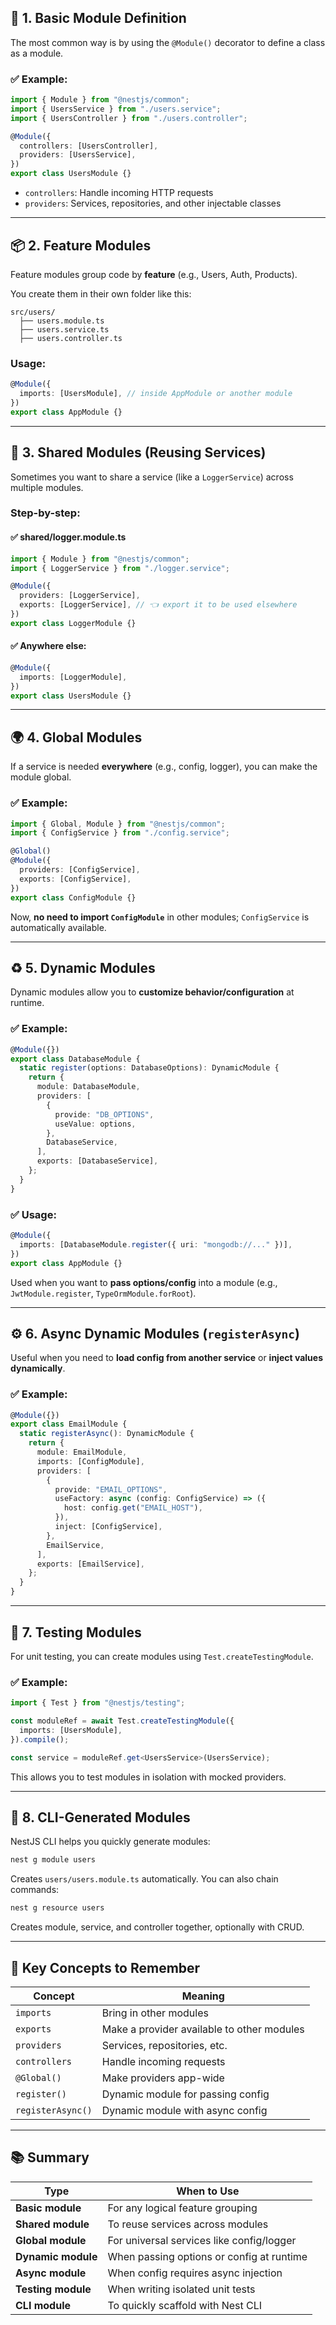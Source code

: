 ## 🔧 1. **Basic Module Definition**

The most common way is by using the `@Module()` decorator to define a class as a module.

### ✅ Example:

```ts
import { Module } from "@nestjs/common";
import { UsersService } from "./users.service";
import { UsersController } from "./users.controller";

@Module({
  controllers: [UsersController],
  providers: [UsersService],
})
export class UsersModule {}
```

- `controllers`: Handle incoming HTTP requests
- `providers`: Services, repositories, and other injectable classes

---

## 📦 2. **Feature Modules**

Feature modules group code by **feature** (e.g., Users, Auth, Products).

You create them in their own folder like this:

```
src/users/
  ├── users.module.ts
  ├── users.service.ts
  ├── users.controller.ts
```

### Usage:

```ts
@Module({
  imports: [UsersModule], // inside AppModule or another module
})
export class AppModule {}
```

---

## 🧩 3. **Shared Modules (Reusing Services)**

Sometimes you want to share a service (like a `LoggerService`) across multiple modules.

### Step-by-step:

#### ✅ shared/logger.module.ts

```ts
import { Module } from "@nestjs/common";
import { LoggerService } from "./logger.service";

@Module({
  providers: [LoggerService],
  exports: [LoggerService], // 👈 export it to be used elsewhere
})
export class LoggerModule {}
```

#### ✅ Anywhere else:

```ts
@Module({
  imports: [LoggerModule],
})
export class UsersModule {}
```

---

## 🌍 4. **Global Modules**

If a service is needed **everywhere** (e.g., config, logger), you can make the module global.

### ✅ Example:

```ts
import { Global, Module } from "@nestjs/common";
import { ConfigService } from "./config.service";

@Global()
@Module({
  providers: [ConfigService],
  exports: [ConfigService],
})
export class ConfigModule {}
```

Now, **no need to import `ConfigModule`** in other modules; `ConfigService` is automatically available.

---

## ♻️ 5. **Dynamic Modules**

Dynamic modules allow you to **customize behavior/configuration** at runtime.

### ✅ Example:

```ts
@Module({})
export class DatabaseModule {
  static register(options: DatabaseOptions): DynamicModule {
    return {
      module: DatabaseModule,
      providers: [
        {
          provide: "DB_OPTIONS",
          useValue: options,
        },
        DatabaseService,
      ],
      exports: [DatabaseService],
    };
  }
}
```

### ✅ Usage:

```ts
@Module({
  imports: [DatabaseModule.register({ uri: "mongodb://..." })],
})
export class AppModule {}
```

Used when you want to **pass options/config** into a module (e.g., `JwtModule.register`, `TypeOrmModule.forRoot`).

---

## ⚙️ 6. **Async Dynamic Modules (`registerAsync`)**

Useful when you need to **load config from another service** or **inject values dynamically**.

### ✅ Example:

```ts
@Module({})
export class EmailModule {
  static registerAsync(): DynamicModule {
    return {
      module: EmailModule,
      imports: [ConfigModule],
      providers: [
        {
          provide: "EMAIL_OPTIONS",
          useFactory: async (config: ConfigService) => ({
            host: config.get("EMAIL_HOST"),
          }),
          inject: [ConfigService],
        },
        EmailService,
      ],
      exports: [EmailService],
    };
  }
}
```

---

## 🧪 7. **Testing Modules**

For unit testing, you can create modules using `Test.createTestingModule`.

### ✅ Example:

```ts
import { Test } from "@nestjs/testing";

const moduleRef = await Test.createTestingModule({
  imports: [UsersModule],
}).compile();

const service = moduleRef.get<UsersService>(UsersService);
```

This allows you to test modules in isolation with mocked providers.

---

## 🚀 8. **CLI-Generated Modules**

NestJS CLI helps you quickly generate modules:

```bash
nest g module users
```

Creates `users/users.module.ts` automatically. You can also chain commands:

```bash
nest g resource users
```

Creates module, service, and controller together, optionally with CRUD.

---

## 🧠 Key Concepts to Remember

| Concept           | Meaning                                    |
| ----------------- | ------------------------------------------ |
| `imports`         | Bring in other modules                     |
| `exports`         | Make a provider available to other modules |
| `providers`       | Services, repositories, etc.               |
| `controllers`     | Handle incoming requests                   |
| `@Global()`       | Make providers app-wide                    |
| `register()`      | Dynamic module for passing config          |
| `registerAsync()` | Dynamic module with async config           |

---

## 📚 Summary

| Type               | When to Use                               |
| ------------------ | ----------------------------------------- |
| **Basic module**   | For any logical feature grouping          |
| **Shared module**  | To reuse services across modules          |
| **Global module**  | For universal services like config/logger |
| **Dynamic module** | When passing options or config at runtime |
| **Async module**   | When config requires async injection      |
| **Testing module** | When writing isolated unit tests          |
| **CLI module**     | To quickly scaffold with Nest CLI         |
